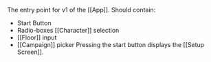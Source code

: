 The entry point for v1 of the [[App]]. Should contain:
- Start Button
- Radio-boxes [[Character]] selection
- [[Floor]] input
- [[Campaign]] picker
Pressing the start button displays the [[Setup Screen]].